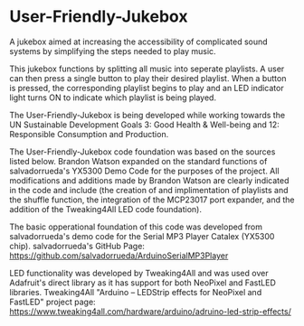 # User-Friendly-Jukebox
A jukebox aimed at increasing the accessibility of complicated sound systems by simplifying the steps needed to play music.

This jukebox functions by splitting all music into seperate playlists. A user can then press a single button to play their desired playlist. When a button is pressed, the corresponding playlist begins to play and an LED indicator light turns ON to indicate which playlist is being played.

The User-Friendly-Jukebox is being developed while working towards the UN Sustainable Development Goals 3: Good Health & Well-being and 12: Responsible Consumption and Production. 


The User-Friendly-Jukebox code foundation was based on the sources listed below. Brandon Watson expanded on the standard functions of salvadorrueda's YX5300 Demo Code for the purposes of the project. All modifications and additions made by Brandon Watson are clearly indicated in the code and include (the creation of and implimentation of playlists and the shuffle function, the integration of the MCP23017 port expander, and the addition of the Tweaking4All LED code foundation).
   
   The basic opperational foundation of this code was developed from salvadorrueda's demo code for the Serial MP3 Player Catalex (YX5300 chip).
   salvadorrueda's GitHub Page: https://github.com/salvadorrueda/ArduinoSerialMP3Player
   
   LED functionality was developed by Tweaking4All and was used over Adafruit's direct library as it has support for both NeoPixel and FastLED libraries.
   Tweaking4All "Arduino – LEDStrip effects for NeoPixel and FastLED" project page: https://www.tweaking4all.com/hardware/arduino/adruino-led-strip-effects/
